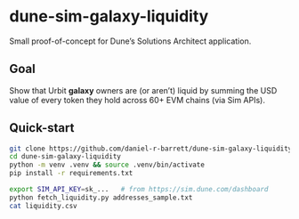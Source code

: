 # dune-sim-galaxy-liquidity

Small proof-of-concept for Dune’s Solutions Architect application.

## Goal
Show that Urbit **galaxy** owners are (or aren’t) liquid by summing the USD
value of every token they hold across 60+ EVM chains (via Sim APIs).

## Quick-start

```bash
git clone https://github.com/daniel-r-barrett/dune-sim-galaxy-liquidity.git
cd dune-sim-galaxy-liquidity
python -m venv .venv && source .venv/bin/activate
pip install -r requirements.txt

export SIM_API_KEY=sk_...   # from https://sim.dune.com/dashboard
python fetch_liquidity.py addresses_sample.txt
cat liquidity.csv
